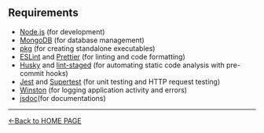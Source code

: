 ## Requirements

- [Node.js](https://nodejs.org/) (for development)
- [MongoDB](https://www.mongodb.com/try/download/community) (for database management)
- [pkg](https://www.npmjs.com/package/pkg) (for creating standalone executables)
- [ESLint](https://eslint.org/) and [Prettier](https://prettier.io/) (for linting and code formatting)
- [Husky](https://typicode.github.io/husky) and [lint-staged](https://github.com/okonet/lint-staged) (for automating static code analysis with pre-commit hooks)
- [Jest](https://jestjs.io/) and [Supertest](https://github.com/ladjs/supertest) (for unit testing and HTTP request testing)
- [Winston](https://github.com/winstonjs/winston) (for logging application activity and errors)
- [jsdoc](https://jsdoc.app/)(for documentations)

---

[<-Back to HOME PAGE](../How_to_guides.md)